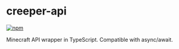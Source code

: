 # creeper-api

[![npm](https://img.shields.io/npm/v/creeper-api)](https://www.npmjs.com/package/creeper-api)

Minecraft API wrapper in TypeScript. Compatible with async/await.
